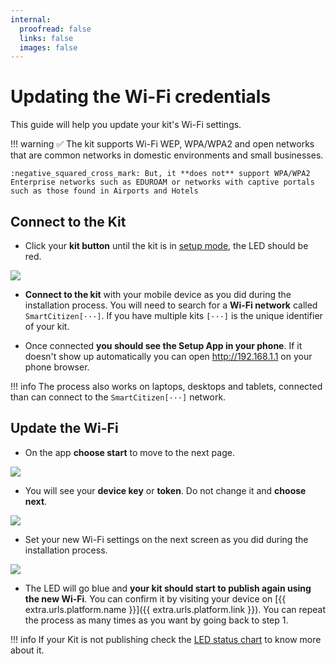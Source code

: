 ```yaml
---
internal:
  proofread: false
  links: false
  images: false
---
```


# Updating the Wi-Fi credentials

This guide will help you update your kit's Wi-Fi settings.

!!! warning
	:white_check_mark: The kit supports Wi-Fi WEP, WPA/WPA2 and open networks that are common networks in domestic environments and small businesses.

	:negative_squared_cross_mark: But, it **does not** support WPA/WPA2 Enterprise networks such as EDUROAM or networks with captive portals such as those found in Airports and Hotels

## Connect to the Kit

- Click your **kit button** until the kit is in [setup mode](/hardware/kit/features/#setup-mode), the LED should be red.

![](/assets/images/sck-setup.jpg)

- **Connect to the kit** with your mobile device as you did during the installation process. You will need to search for a **Wi-Fi network** called `SmartCitizen[···]`. If you have multiple kits `[···]` is the unique identifier of your kit.

- Once connected **you should see the Setup App in your phone**. If it doesn't show up automatically you can open http://192.168.1.1 on your phone browser.

!!! info
	The process also works on laptops, desktops and tablets, connected than can connect to the `SmartCitizen[···]` network.

## Update the Wi-Fi

- On the app **choose start** to move to the next page.

![](/assets/images/onboarding-phone.png)

- You will see your **device key** or **token**. Do not change it and **choose next**.

![](/assets/images/onboarding-token.png)

- Set your new Wi-Fi settings on the next screen as you did during the installation process.

![](/assets/images/onboarding-wifi.png)

- The LED will go blue and **your kit should start to publish again using the new Wi-Fi**. You can confirm it by visiting your device on [{{ extra.urls.platform.name }}]({{ extra.urls.platform.link }}). You can repeat the process as many times as you want by going back to step 1.

!!! info
	If your Kit is not publishing check the [LED status chart](/hardware/kit/features/#operation-modes) to know more about it.